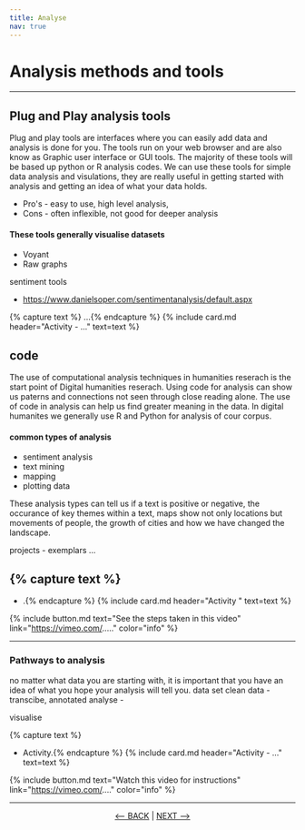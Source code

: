 ```yaml
---
title: Analyse
nav: true
---
```


# Analysis methods and tools

-----

## Plug and Play analysis tools

Plug and play tools are interfaces where you can easily add data and analysis is done for you. The tools run on your web browser and are also know as Graphic user interface or GUI tools. The majority of these tools will be based up python or R analysis codes. We can use these tools for simple data analysis and visulations, they are really useful in getting started with analysis and getting an idea of what your data holds. 

- Pro's - easy to use, high level analysis, 
- Cons - often inflexible, not good for deeper analysis

#### These tools generally visualise datasets
- Voyant
- Raw graphs

sentiment tools
- https://www.danielsoper.com/sentimentanalysis/default.aspx 


{% capture text %}
...{% endcapture %} {% include card.md header="Activity - ..." text=text %}

## code

The use of computational analysis techniques in humanities reserach is the start point of Digital humanities reserach. 
Using code for analysis can show us paterns and connections not seen through close reading alone. The use of code in analysis can help us find greater meaning in the data.
In digital humanites we generally use R and Python for analysis of cour corpus.

#### common types of analysis
- sentiment analysis
- text mining
- mapping
- plotting data 

These analysis types can tell us if a text is positive or negative, the occurance of key themes within a text, maps show not only locations but movements of people, the growth of cities and how we have changed the landscape.

projects - exemplars ... 


{% capture text %}
- 
- .{% endcapture %} {% include card.md header="Activity " text=text %}

{% include button.md text="See the steps taken in this video" link="https://vimeo.com/....." color="info" %}

-----

### Pathways to analysis

no matter what data you are starting with, it is important that you have an idea of what you hope your analysis will tell you.
data set
clean data - transcibe, annotated 
analyse -

visualise

{% capture text %}
- Activity.{% endcapture %} {% include card.md header="Activity - ..." text=text %}


{% include button.md text="Watch this video for instructions" link="https://vimeo.com/...." color="info" %}

-----

<p align="center">
  <a href="https://griffithunilibrary.github.io/intro-text-mining-analysis/content/5-build.html"><-- BACK</a> |
  <a href="https://griffithunilibrary.github.io/intro-text-mining-analysis/content/7-vis.html">NEXT --></a>
</p>
